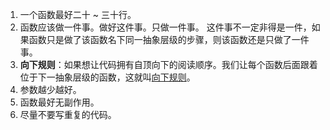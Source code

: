1. 一个函数最好二十 ~ 三十行。
2. 函数应该做一件事。做好这件事。只做一件事。
           这件事不一定非得是一件，如果函数只是做了该函数名下同一抽象层级的步骤，则该函数还是只做了一件事。
3. **向下规则**：如果想让代码拥有自顶向下的阅读顺序。我们让每个函数后面跟着位于下一抽象层级的函数，这就叫<u>向下规则</u>。
4. 参数越少越好。
5. 函数最好无副作用。
6. 尽量不要写重复的代码。


